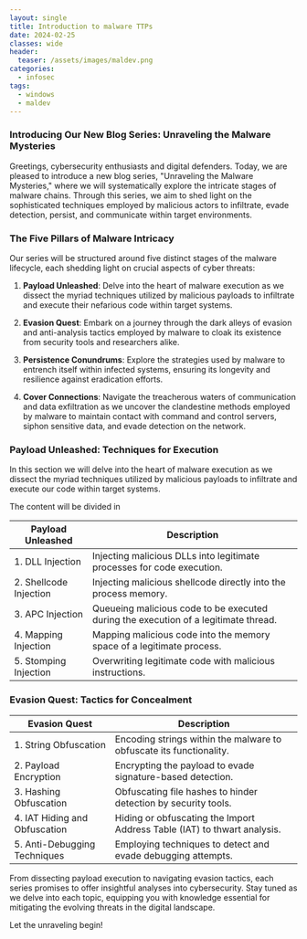 ```yaml
---
layout: single
title: Introduction to malware TTPs
date: 2024-02-25
classes: wide
header:
  teaser: /assets/images/maldev.png
categories:
  - infosec
tags:
  - windows
  - maldev
---
```

### Introducing Our New Blog Series: Unraveling the Malware Mysteries

Greetings, cybersecurity enthusiasts and digital defenders. Today, we are pleased to introduce a new blog series, "Unraveling the Malware Mysteries," where we will systematically explore the intricate stages of malware chains. Through this series, we aim to shed light on the sophisticated techniques employed by malicious actors to infiltrate, evade detection, persist, and communicate within target environments.

### The Five Pillars of Malware Intricacy

Our series will be structured around five distinct stages of the malware lifecycle, each shedding light on crucial aspects of cyber threats:

1. **Payload Unleashed**: Delve into the heart of malware execution as we dissect the myriad techniques utilized by malicious payloads to infiltrate and execute their nefarious code within target systems.

2. **Evasion Quest**: Embark on a journey through the dark alleys of evasion and anti-analysis tactics employed by malware to cloak its existence from security tools and researchers alike.

3. **Persistence Conundrums**: Explore the strategies used by malware to entrench itself within infected systems, ensuring its longevity and resilience against eradication efforts.

4. **Cover Connections**: Navigate the treacherous waters of communication and data exfiltration as we uncover the clandestine methods employed by malware to maintain contact with command and control servers, siphon sensitive data, and evade detection on the network.

### Payload Unleashed: Techniques for Execution

In this section we will delve into the heart of malware execution as we dissect the myriad techniques utilized by malicious payloads to infiltrate and execute our code within target systems.

The content will be divided in

| **Payload Unleashed**            | **Description**                                  |
|----------------------------------|--------------------------------------------------|
| 1. DLL Injection                | Injecting malicious DLLs into legitimate processes for code execution.             |
| 2. Shellcode Injection          | Injecting malicious shellcode directly into the process memory.                    |
| 3. APC Injection                | Queueing malicious code to be executed during the execution of a legitimate thread.|
| 4. Mapping Injection            | Mapping malicious code into the memory space of a legitimate process.             |
| 5. Stomping Injection           | Overwriting legitimate code with malicious instructions.                           |

### Evasion Quest: Tactics for Concealment

| **Evasion Quest**                | **Description**                                   |
|----------------------------------|---------------------------------------------------|
| 1. String Obfuscation           | Encoding strings within the malware to obfuscate its functionality.              |
| 2. Payload Encryption           | Encrypting the payload to evade signature-based detection.                        |
| 3. Hashing Obfuscation          | Obfuscating file hashes to hinder detection by security tools.                    |
| 4. IAT Hiding and Obfuscation   | Hiding or obfuscating the Import Address Table (IAT) to thwart analysis.          |
| 5. Anti-Debugging Techniques    | Employing techniques to detect and evade debugging attempts.                       |

From dissecting payload execution to navigating evasion tactics, each series promises to offer insightful analyses into cybersecurity. Stay tuned as we delve into each topic, equipping you with knowledge essential for mitigating the evolving threats in the digital landscape.

Let the unraveling begin!